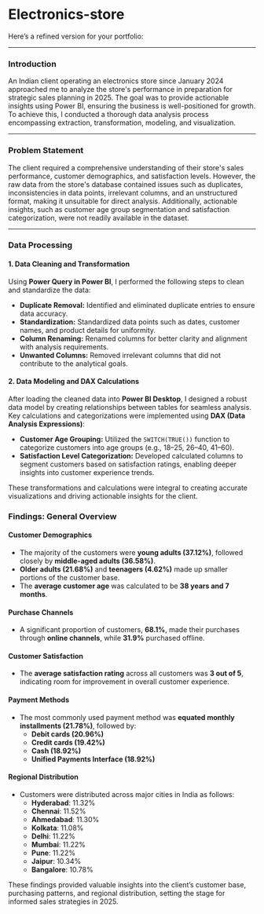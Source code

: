 # Electronics-store
Here’s a refined version for your portfolio:  

---

### **Introduction**  
An Indian client operating an electronics store since January 2024 approached me to analyze the store's performance in preparation for strategic sales planning in 2025. The goal was to provide actionable insights using Power BI, ensuring the business is well-positioned for growth. To achieve this, I conducted a thorough data analysis process encompassing extraction, transformation, modeling, and visualization.  

---

### **Problem Statement**  
The client required a comprehensive understanding of their store's sales performance, customer demographics, and satisfaction levels. However, the raw data from the store's database contained issues such as duplicates, inconsistencies in data points, irrelevant columns, and an unstructured format, making it unsuitable for direct analysis. Additionally, actionable insights, such as customer age group segmentation and satisfaction categorization, were not readily available in the dataset.  

---

### **Data Processing**  

#### **1. Data Cleaning and Transformation**  
Using **Power Query in Power BI**, I performed the following steps to clean and standardize the data:  
- **Duplicate Removal:** Identified and eliminated duplicate entries to ensure data accuracy.  
- **Standardization:** Standardized data points such as dates, customer names, and product details for uniformity.  
- **Column Renaming:** Renamed columns for better clarity and alignment with analysis requirements.  
- **Unwanted Columns:** Removed irrelevant columns that did not contribute to the analytical goals.  

#### **2. Data Modeling and DAX Calculations**  
After loading the cleaned data into **Power BI Desktop**, I designed a robust data model by creating relationships between tables for seamless analysis. Key calculations and categorizations were implemented using **DAX (Data Analysis Expressions)**:  
- **Customer Age Grouping:** Utilized the `SWITCH(TRUE())` function to categorize customers into age groups (e.g., 18–25, 26–40, 41–60).  
- **Satisfaction Level Categorization:** Developed calculated columns to segment customers based on satisfaction ratings, enabling deeper insights into customer experience trends.  

These transformations and calculations were integral to creating accurate visualizations and driving actionable insights for the client.  

### **Findings: General Overview**  

#### **Customer Demographics**  
- The majority of the customers were **young adults (37.12%)**, followed closely by **middle-aged adults (36.58%)**.  
- **Older adults (21.68%)** and **teenagers (4.62%)** made up smaller portions of the customer base.  
- The **average customer age** was calculated to be **38 years and 7 months**.  

#### **Purchase Channels**  
- A significant proportion of customers, **68.1%**, made their purchases through **online channels**, while **31.9%** purchased offline.  

#### **Customer Satisfaction**  
- The **average satisfaction rating** across all customers was **3 out of 5**, indicating room for improvement in overall customer experience.  

#### **Payment Methods**  
- The most commonly used payment method was **equated monthly installments (21.78%)**, followed by:  
  - **Debit cards (20.96%)**  
  - **Credit cards (19.42%)**  
  - **Cash (18.92%)**  
  - **Unified Payments Interface (18.92%)**  

#### **Regional Distribution**  
- Customers were distributed across major cities in India as follows:  
  - **Hyderabad**: 11.32%  
  - **Chennai**: 11.52%  
  - **Ahmedabad**: 11.30%  
  - **Kolkata**: 11.08%  
  - **Delhi**: 11.22%  
  - **Mumbai**: 11.22%  
  - **Pune**: 11.22%  
  - **Jaipur**: 10.34%  
  - **Bangalore**: 10.78%  

These findings provided valuable insights into the client’s customer base, purchasing patterns, and regional distribution, setting the stage for informed sales strategies in 2025.  
